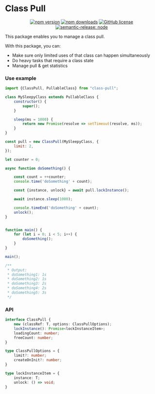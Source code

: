 # Class Pull

<div align="center">

[![npm version](https://badge.fury.io/js/class-pull.svg)](https://badge.fury.io/js/catai)
[![npm downloads](https://img.shields.io/npm/dt/class-pull.svg)](https://www.npmjs.com/package/catai)
[![GitHub license](https://img.shields.io/github/license/ido-pluto/class-pull)](./LICENSE)
[![semantic-release: node](https://img.shields.io/badge/semantic--release-node-5dae47?logo=semantic-release)](https://github.com/semantic-release/semantic-release)

</div>

This package enables you to manage a class pull.

With this package, you can:
- Make sure only limited uses of that class can happen simultaneously
- Do heavy tasks that require a class state
- Manage pull & get statistics

### Use example

```javascript
import {ClassPull, PullableClass} from "class-pull";

class MySleepyClass extends PullableClass {
    constructor() {
        super();
    }

    sleep(ms = 1000) {
        return new Promise(resolve => setTimeout(resolve, ms));
    }
}

const pull = new ClassPull(MySleepyClass, {
    limit: 2,
});

let counter = 0;

async function doSomething() {

    const count = ++counter;
    console.time('doSomething' + count);

    const {instance, unlock} = await pull.lockInstance();

    await instance.sleep(1000);

    console.timeEnd('doSomething' + count);
    unlock();
}


function main() {
    for (let i = 0; i < 5; i++) {
        doSomething();
    }
}

main();

/**
 * Output:
 * doSomething1: 1s
 * doSomething2: 1s
 * doSomething3: 2s
 * doSomething4: 2s
 * doSomething5: 3s
 */
```

### API
```typescript
interface ClassPull {
    new (classRef: T, options: ClassPullOptions);
    lockInstance(): Promise<lockInstanceItem>;
    loadingCount: number;
    freeCount: number;
}

type ClassPullOptions = {
    limit?: number;
    createOnInit?: number;
}

type lockInstanceItem = {
    instance: T;
    unlock: () => void;
}
```
